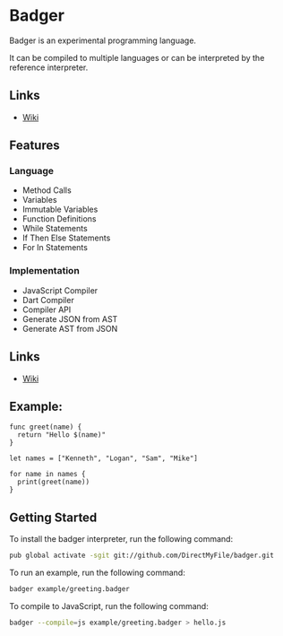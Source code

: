# Badger

Badger is an experimental programming language.

It can be compiled to multiple languages or can be interpreted by the reference interpreter.

## Links

- [Wiki](https://github.com/DirectMyFile/badger/wiki)

## Features

### Language

- Method Calls
- Variables
- Immutable Variables
- Function Definitions
- While Statements
- If Then Else Statements
- For In Statements

### Implementation

- JavaScript Compiler
- Dart Compiler
- Compiler API
- Generate JSON from AST
- Generate AST from JSON

## Links

- [Wiki]()


## Example:

```badger
func greet(name) {
  return "Hello $(name)"
}

let names = ["Kenneth", "Logan", "Sam", "Mike"]

for name in names {
  print(greet(name))
}
```

## Getting Started

To install the badger interpreter, run the following command:

```bash
pub global activate -sgit git://github.com/DirectMyFile/badger.git
```

To run an example, run the following command:

```bash
badger example/greeting.badger
```

To compile to JavaScript, run the following command:

```bash
badger --compile=js example/greeting.badger > hello.js
```
